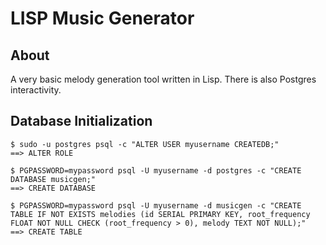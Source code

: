 # LISP Music Generator

## About

A very basic melody generation tool written in Lisp. There is also Postgres interactivity.

## Database Initialization

```shell
$ sudo -u postgres psql -c "ALTER USER myusername CREATEDB;"
==> ALTER ROLE

$ PGPASSWORD=mypassword psql -U myusername -d postgres -c "CREATE DATABASE musicgen;"
==> CREATE DATABASE

$ PGPASSWORD=mypassword psql -U myusername -d musicgen -c "CREATE TABLE IF NOT EXISTS melodies (id SERIAL PRIMARY KEY, root_frequency FLOAT NOT NULL CHECK (root_frequency > 0), melody TEXT NOT NULL);"
==> CREATE TABLE
```

